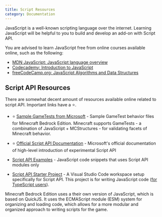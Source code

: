 ```yaml
---
title: Script Resources
category: Documentation
---
```


JavaScript is a well-known scripting language over the internet. Learning JavaScript will be helpful to you to build and develop an add-on with Script API.

You are advised to learn JavaScript free from online courses available online, such as the following:

-   [MDN JavaScript: JavaScript language overview](https://developer.mozilla.org/en-US/docs/Web/JavaScript/Language_Overview)
-   [Codecademy: Introduction to JavaScript](https://www.codecademy.com/learn/introduction-to-javascript)
-   [freeCodeCamp.org: JavaScript Algorithms and Data Structures](https://www.freecodecamp.org/learn/javascript-algorithms-and-data-structures/)

## Script API Resources

There are somewhat decent amount of resources available online related to script API. Important links have a ⭐.

-   ⭐ [Sample GameTests from Microsoft](https://github.com/microsoft/minecraft-gametests) - Sample GameTest behavior files for Minecraft Bedrock Edition. Minecraft supports GameTests - a combination of JavaScript + MCStructures - for validating facets of Minecraft behavior.

-   ⭐ [Official Script API Documentation](https://learn.microsoft.com/en-us/minecraft/creator/scriptapi/) - Microsoft's official documentation of high-level introduction of experimental Script API

-   [Script API Examples](https://github.com/JaylyDev/ScriptAPI) - JavaScript code snippets that uses Script API modules only

-   [Script API Starter Project](https://github.com/JaylyDev/scriptapi-starter) - A Visual Studio Code workspace setup specifically for Script API. This project is for writing JavaScript code ([for TypeScript users](scripting/typescript#script-api)).

Minecraft Bedrock Edition uses a their own version of JavaScript, which is based on QuickJS. It uses the ECMAScript module (ESM) system for organizing and loading code, which allows for a more modular and organized approach to writing scripts for the game.
